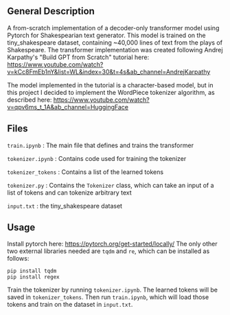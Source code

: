 ## General Description

A from-scratch implementation of a decoder-only transformer model using Pytorch for Shakespearian text generator. This model is trained on the tiny_shakespeare dataset, containing ~40,000 lines of text from the plays of Shakespeare. The transformer implementation was created following Andrej Karpathy's "Build GPT from Scratch" tutorial here: https://www.youtube.com/watch?v=kCc8FmEb1nY&list=WL&index=30&t=4s&ab_channel=AndrejKarpathy

The model implemented in the tutorial is a character-based model, but in this project I decided to implement the WordPiece tokenizer algorithm, as described here: https://www.youtube.com/watch?v=qpv6ms_t_1A&ab_channel=HuggingFace

## Files

`train.ipynb` : The main file that defines and trains the transformer


`tokenizer.ipynb` : Contains code used for training the tokenizer


`tokenizer_tokens` : Contains a list of the learned tokens


`tokenizer.py` : Contains the `Tokenizer` class, which can take an input of a list of tokens and can tokenize arbitrary text

`input.txt` : the tiny_shakespeare dataset

## Usage

Install pytorch here: https://pytorch.org/get-started/locally/
The only other two external libraries needed are `tqdm` and `re`, which can be installed as follows:

```
pip install tqdm
pip install regex
```

Train the tokenizer by running `tokenizer.ipynb`. The learned tokens will be saved in `tokenizer_tokens`. Then run `train.ipynb`, which will load those tokens and train on the dataset in `input.txt`.
